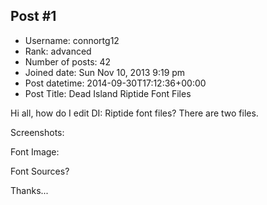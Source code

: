 ## Post #1
- Username: connortg12
- Rank: advanced
- Number of posts: 42
- Joined date: Sun Nov 10, 2013 9:19 pm
- Post datetime: 2014-09-30T17:12:36+00:00
- Post Title: Dead Island Riptide Font Files

Hi all, how do I edit DI: Riptide font files? There are two files.

Screenshots:

Font Image:


Font Sources?


Thanks...
